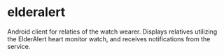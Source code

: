elderalert
==========

Android client for relaties of the watch wearer. Displays relatives utilizing the ElderAlert heart monitor watch, and receives notifications from the service.
